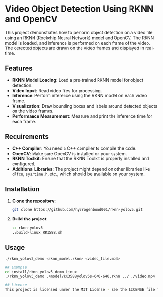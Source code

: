 # Video Object Detection Using RKNN and OpenCV

This project demonstrates how to perform object detection on a video file using an RKNN (Rockchip Neural Network) model and OpenCV. The RKNN model is loaded, and inference is performed on each frame of the video. The detected objects are drawn on the video frames and displayed in real-time.

## Features

- **RKNN Model Loading**: Load a pre-trained RKNN model for object detection.
- **Video Input**: Read video files for processing.
- **Inference**: Perform inference using the RKNN model on each video frame.
- **Visualization**: Draw bounding boxes and labels around detected objects on the video frames.
- **Performance Measurement**: Measure and print the inference time for each frame.

## Requirements

- **C++ Compiler**: You need a C++ compiler to compile the code.
- **OpenCV**: Make sure OpenCV is installed on your system.
- **RKNN Toolkit**: Ensure that the RKNN Toolkit is properly installed and configured.
- **Additional Libraries**: The project might depend on other libraries like `dlfcn`, `sys/time.h`, etc., which should be available on your system.

## Installation

1. **Clone the repository**:

    ```bash
    git clone https://github.com/hydrogenbond001/rknn-yolov5.git
    ```

2. **Build the project**:

    ```bash
    cd rknn-yolov5
    ./build-linux_RK3588.sh
    ```

## Usage

```bash
./rknn_yolov5_demo <rknn_model.rknn> <video_file.mp4>

## Example
cd install/rknn_yolov5_demo_Linux
./rknn_yolov5_demo ./model/RK3588yolov5s-640-640.rknn ../../video.mp4

## License
This project is licensed under the MIT License - see the LICENSE file for details.

